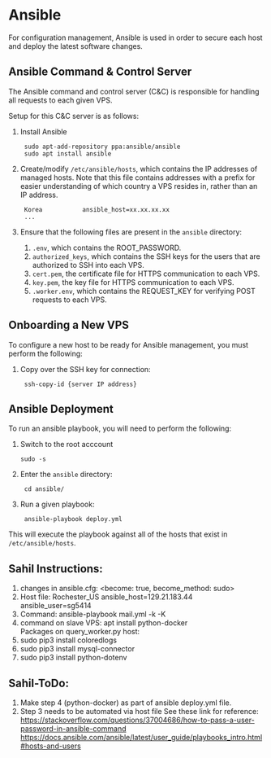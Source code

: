 # Ansible

For configuration management, Ansible is used in order to secure each host and deploy the latest software changes.

## Ansible Command & Control Server

The Ansible command and control server (C&C) is responsible for handling all requests to each given VPS.

Setup for this C&C server is as follows:


1. Install Ansible

  		sudo apt-add-repository ppa:ansible/ansible
		sudo apt install ansible

2. Create/modify `/etc/ansible/hosts`, which contains the IP addresses of managed hosts. Note that this file contains addresses with a prefix for easier understanding of which country a VPS resides in, rather than an IP address.

		Korea 			ansible_host=xx.xx.xx.xx
		...

3. Ensure that the following files are present in the `ansible` directory:

	1.  `.env`, which contains the ROOT_PASSWORD.
	2.  `authorized_keys`, which contains the SSH keys for the users that are authorized to SSH into each VPS.
	3.  `cert.pem`, the certificate file for HTTPS communication to each VPS.
	4.  `key.pem`, the key file for HTTPS communication to each VPS.
	5.  `.worker.env`, which contains the REQUEST_KEY for verifying POST requests to each VPS.


## Onboarding a New VPS

To configure a new host to be ready for Ansible management, you must perform the following:

1. Copy over the SSH key for connection:
	
		ssh-copy-id {server IP address}

## Ansible Deployment

To run an ansible playbook, you will need to perform the following:

 1. Switch to the root acccount
	
		sudo -s

2. Enter the `ansible` directory:

		cd ansible/

3. Run a given playbook:

		ansible-playbook deploy.yml


This will execute the playbook against all of the hosts that exist in `/etc/ansible/hosts`.

## Sahil Instructions:
1. changes in ansible.cfg: <become: true, become_method: sudo> 
2. Host file: Rochester_US ansible_host=129.21.183.44 ansible_user=sg5414
3. Command: ansible-playbook mail.yml -k -K
4. command on slave VPS: apt install python-docker
<br>Packages on query_worker.py host:</br>
5. sudo pip3 install coloredlogs
6. sudo pip3 install mysql-connector
7. sudo pip3 install python-dotenv

## Sahil-ToDo:
1. Make step 4 (python-docker) as part of ansible deploy.yml file.
2. Step 3 needs to be automated via host file
See these link for reference:
https://stackoverflow.com/questions/37004686/how-to-pass-a-user-password-in-ansible-command
https://docs.ansible.com/ansible/latest/user_guide/playbooks_intro.html#hosts-and-users

